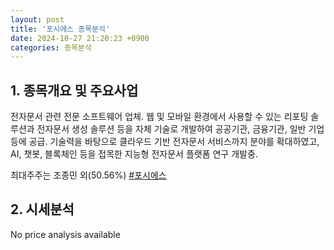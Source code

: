 ```yaml
---
layout: post
title: '포시에스 종목분석'
date: 2024-10-27 21:20:23 +0900
categories: 종목분석
---
```


## 1. 종목개요 및 주요사업

전자문서 관련 전문 소프트웨어 업체. 웹 및 모바일 환경에서 사용할 수 있는 리포팅 솔루션과 전자문서 생성 솔루션 등을 자체 기술로 개발하여 공공기관, 금융기관, 일반 기업 등에 공급. 기술력을 바탕으로 클라우드 기반 전자문서 서비스까지 분야를 확대하였고, AI, 챗봇, 블록체인 등을 접목한 지능형 전자문서 플랫폼 연구 개발중.

최대주주는 조종민 외(50.56%)
[#포시에스](#)

## 2. 시세분석

No price analysis available
